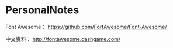 # PersonalNotes

Font Awesome：
https://github.com/FortAwesome/Font-Awesome/

中文资料：
http://fontawesome.dashgame.com/
